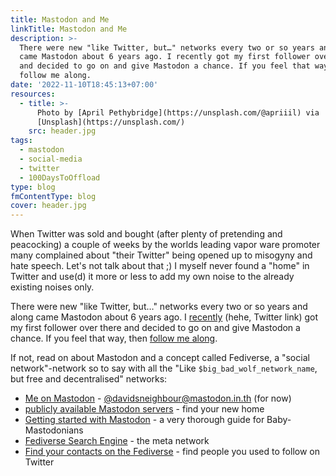 ```yaml
---
title: Mastodon and Me
linkTitle: Mastodon and Me
description: >-
  There were new "like Twitter, but…" networks every two or so years and along
  came Mastodon about 6 years ago. I recently got my first follower over there
  and decided to go on and give Mastodon a chance. If you feel that way, then
  follow me along.
date: '2022-11-10T18:45:13+07:00'
resources:
  - title: >-
      Photo by [April Pethybridge](https://unsplash.com/@apriiil) via
      [Unsplash](https://unsplash.com/)
    src: header.jpg
tags:
  - mastodon
  - social-media
  - twitter
  - 100DaysToOffload
type: blog
fmContentType: blog
cover: header.jpg
---
```


When Twitter was sold and bought (after plenty of pretending and peacocking) a couple of weeks by the worlds leading vapor ware promoter many complained about "their Twitter" being opened up to misogyny and hate speech. Let's not talk about that ;) I myself never found a "home" in Twitter and use(d) it more or less to add my own noise to the already existing noises only.

There were new "like Twitter, but…" networks every two or so years and along came Mastodon about 6 years ago. I [recently](https://twitter.com/davidsneighbour/status/1586016108477222912) (hehe, Twitter link) got my first follower over there and decided to go on and give Mastodon a chance. If you feel that way, then [follow me along](https://mastodon.in.th/@davidsneighbour).

If not, read on about Mastodon and a concept called Fediverse, a "social network"-network so to say with all the "Like `$big_bad_wolf_network_name`, but free and decentralised" networks:

*   [Me on Mastodon](https://mastodon.in.th/@davidsneighbour) - [@davidsneighbour@mastodon.in.th](https://mastodon.in.th/@davidsneighbour) (for now)
*   [publicly available Mastodon servers](https://joinmastodon.org/servers) - find your new home
*   [Getting started with Mastodon](https://2ality.com/2022/10/mastodon-getting-started.html) - a very thorough guide for Baby-Mastodonians
*   [Fediverse Search Engine](https://fediverse.info/explore/people) - the meta network
*   [Find your contacts on the Fediverse](https://fedifinder.glitch.me/) - find people you used to follow on Twitter
